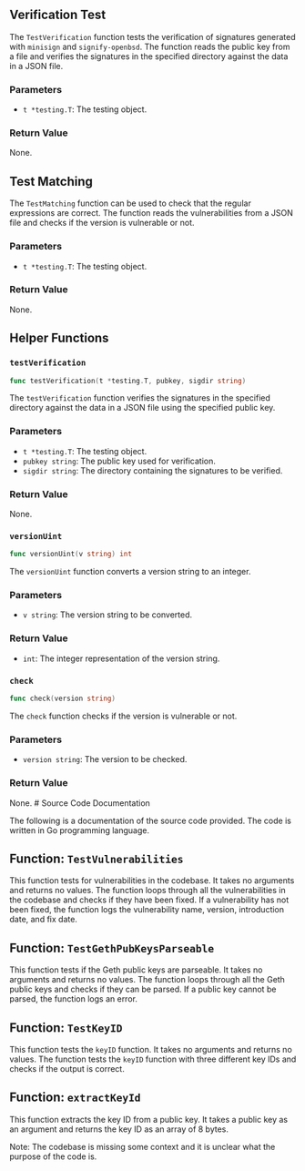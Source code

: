 ## Verification Test

The `TestVerification` function tests the verification of signatures generated with `minisign` and `signify-openbsd`. The function reads the public key from a file and verifies the signatures in the specified directory against the data in a JSON file.

### Parameters

- `t *testing.T`: The testing object.

### Return Value

None.

## Test Matching

The `TestMatching` function can be used to check that the regular expressions are correct. The function reads the vulnerabilities from a JSON file and checks if the version is vulnerable or not.

### Parameters

- `t *testing.T`: The testing object.

### Return Value

None.

## Helper Functions

### `testVerification`

```go
func testVerification(t *testing.T, pubkey, sigdir string)
```

The `testVerification` function verifies the signatures in the specified directory against the data in a JSON file using the specified public key.

### Parameters

- `t *testing.T`: The testing object.
- `pubkey string`: The public key used for verification.
- `sigdir string`: The directory containing the signatures to be verified.

### Return Value

None.

### `versionUint`

```go
func versionUint(v string) int
```

The `versionUint` function converts a version string to an integer.

### Parameters

- `v string`: The version string to be converted.

### Return Value

- `int`: The integer representation of the version string.

### `check`

```go
func check(version string)
```

The `check` function checks if the version is vulnerable or not.

### Parameters

- `version string`: The version to be checked.

### Return Value

None. # Source Code Documentation

The following is a documentation of the source code provided. The code is written in Go programming language.

## Function: `TestVulnerabilities`

This function tests for vulnerabilities in the codebase. It takes no arguments and returns no values. The function loops through all the vulnerabilities in the codebase and checks if they have been fixed. If a vulnerability has not been fixed, the function logs the vulnerability name, version, introduction date, and fix date.

## Function: `TestGethPubKeysParseable`

This function tests if the Geth public keys are parseable. It takes no arguments and returns no values. The function loops through all the Geth public keys and checks if they can be parsed. If a public key cannot be parsed, the function logs an error.

## Function: `TestKeyID`

This function tests the `keyID` function. It takes no arguments and returns no values. The function tests the `keyID` function with three different key IDs and checks if the output is correct.

## Function: `extractKeyId`

This function extracts the key ID from a public key. It takes a public key as an argument and returns the key ID as an array of 8 bytes.

Note: The codebase is missing some context and it is unclear what the purpose of the code is.